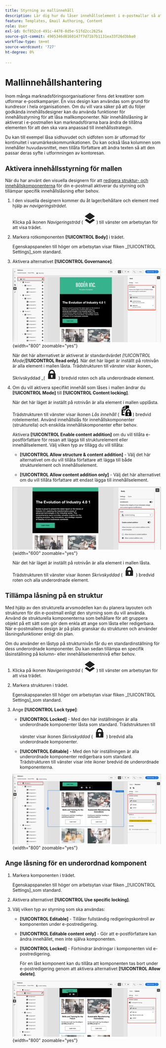 ```yaml
---
title: Styrning av mallinnehåll
description: Lär dig hur du låser innehållselement i e-postmallar så att du kan styra hur de kan ändras för användning på kontoresor.
feature: Templates, Email Authoring, Content
role: User
exl-id: 0cf852cd-491c-4478-8d5e-51fd2cc2625a
source-git-commit: 4905346d8160147f7d71b7b1131ea33f26d3bba0
workflow-type: tm+mt
source-wordcount: '727'
ht-degree: 0%

---
```


# Mallinnehållshantering

Inom många marknadsföringsorganisationer finns det kreatörer som utformar e-postkampanjer. En viss design kan användas som grund för kundresor i hela organisationen. Om du vill vara säker på att du följer godkända innehållsdesigner kan du använda funktioner för innehållsstyrning för att låsa mallkomponenter. När innehållslåsning är aktiverat i e-postmallen kan marknadsförarna bara ändra de tillåtna elementen för att den ska vara anpassad till innehållsstrategin.

Du kan till exempel låsa sidhuvudet och sidfoten som är utformad för kontinuitet i varumärkeskommunikationen. Du kan också låsa kolumnen som innehåller huvudavsnittet, men tillåta författare att ändra texten så att den passar deras syfte i utformningen av kontoresan.

## Aktivera innehållsstyrning för mallen

När du har använt den visuella designern för att [redigera struktur- och innehållskomponenterna](./email-template-authoring.md) för din e-postmall aktiverar du styrning och tillämpar specifik innehållslåsning efter behov.

1. I den visuella designern kommer du åt lager/behållare och element med hjälp av _navigeringsträdet_.

   Klicka på ikonen _Navigeringsträd_ ( ![länkikon](../assets/do-not-localize/icon-navigation-tree.svg) ) till vänster om arbetsytan för att visa trädet.

1. Markera rotkomponenten **[!UICONTROL Body]** i trädet.

   Egenskapspanelen till höger om arbetsytan visar fliken _[!UICONTROL Settings]_som standard.

1. Aktivera alternativet **[!UICONTROL Governance]**.

   ![Aktivera styrning för en e-postmall](./assets/governance-template-enable.png){width="800" zoomable="yes"}

   När det här alternativet är aktiverat är standardvärdet _[!UICONTROL Mode]_**[!UICONTROL Read only]**. När det här läget är inställt på rotnivån är alla element i mallen låsta. Trädstrukturen till vänster visar ikonen_ Skrivskyddad _( ![Skrivskyddad ikon](../assets/do-not-localize/icon-tree-lock.svg) ) bredvid roten och alla underordnade element.

1. Om du vill aktivera specifikt innehåll som låses i mallen ändrar du **[!UICONTROL Mode]** till **[!UICONTROL Content locking]**.

   När det här läget är inställt på rotnivån är alla element i mallen upplåsta. Trädstrukturen till vänster visar ikonen _Lås innehåll_ ( ![Ikonen Lås innehåll](../assets/do-not-localize/icon-tree-content-lock.svg) ) bredvid rotelementet. Använd innehållslås för innehållskomponenter (strukturella) och enskilda innehållskomponenter efter behov.

   Aktivera **[!UICONTROL Enable content addition]** om du vill tillåta e-postförfattare för resan att lägga till strukturelement eller innehållselement. Välj vilken typ av tillägg du vill tillåta:

   * **[!UICONTROL Allow structure & content addition]** - Välj det här alternativet om du vill tillåta författare att lägga till både strukturelement och innehållselement.

   * **[!UICONTROL Allow content addition only]** - Välj det här alternativet om du vill tillåta författare att endast lägga till innehållselement.

   ![Aktivera innehållstillägg](./assets/governance-template-content-additions.png){width="600" zoomable="yes"}

   När det här läget är inställt på rotnivån är alla element i mallen låsta. Trädstrukturen till vänster visar ikonen _Skrivskyddad_ ( ![Skrivskyddad ikon](../assets/do-not-localize/icon-tree-lock.svg) ) bredvid roten och alla underordnade element.
<!-- 

   
- ![Link icon](../assets/do-not-localize/icon-navigation-tree.svg)
- ![Read only icon](../assets/do-not-localize/icon-tree-lock.svg)
- ![Content edit icon](../assets/do-not-localize/icon-tree-content-lock.svg)
- ![Content edit icon](../assets/do-not-localize/icon-tree-edit-text.svg)
- ![Edit element](../assets/do-not-localize/icon-edit.svg) -->

## Tillämpa låsning på en struktur

Med hjälp av den strukturella arvsmodellen kan du planera layouten och strukturen för din e-postmall enligt den styrning som du vill använda. Använd de strukturella komponenterna som behållare för att gruppera objekt på ett sätt som gör dem enkla att ange som låsta eller redigerbara. När e-postmallens design är på plats granskar du strukturen och använder låsningsfunktioner enligt din plan.

Om du använder en låstyp på strukturnivån får du en standardinställning för dess underordnade komponenter. Du kan sedan tillämpa en specifik låsinställning på kolumn- eller innehållselementnivå efter behov.

1. Klicka på ikonen _Navigeringsträd_ ( ![länkikon](../assets/do-not-localize/icon-navigation-tree.svg) ) till vänster om arbetsytan för att visa trädet.

1. Markera strukturen i trädet.

   Egenskapspanelen till höger om arbetsytan visar fliken _[!UICONTROL Settings]_som standard.

1. Ange **[!UICONTROL Lock type]**:

   * **[!UICONTROL Locked]** - Med den här inställningen är alla underordnade komponenter låsta som standard. Trädstrukturen till vänster visar ikonen _Skrivskyddad_ ( ![Skrivskyddad ikon](../assets/do-not-localize/icon-tree-lock.svg) ) bredvid alla underordnade komponenter.

   * **[!UICONTROL Editable]** - Med den här inställningen är alla underordnade komponenter redigerbara som standard. Trädstrukturen till vänster visar inte ikoner bredvid de underordnade komponenterna.

   ![Använda innehållslås för en strukturell komponent](./assets/governance-template-structure-locking.png){width="800" zoomable="yes"}

## Ange låsning för en underordnad komponent

1. Markera komponenten i trädet.

   Egenskapspanelen till höger om arbetsytan visar fliken _[!UICONTROL Settings]_som standard.

1. Aktivera alternativet **[!UICONTROL Use specific locking]**.

1. Välj vilken typ av styrning som ska användas:

   * **[!UICONTROL Editable]** - Tillåter fullständig redigeringskontroll av komponenten under e-postredigering.
   * **[!UICONTROL Editable content only]** - Gör att e-postförfattare kan ändra innehållet, men inte själva komponenten.
   * **[!UICONTROL Locked]** - Förhindrar ändringar i komponenten vid e-postredigering.

     För en låst komponent kan du tillåta att komponenten tas bort under e-postredigering genom att aktivera alternativet **[!UICONTROL Allow delete]**.

   ![Tillämpa innehållslåsning på en underordnad komponent](./assets/governance-template-component-locking.png){width="800" zoomable="yes"}
